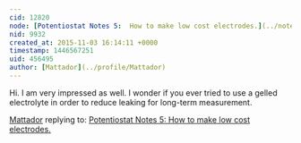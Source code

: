 ```yaml
---
cid: 12820
node: [Potentiostat Notes 5:  How to make low cost electrodes.](../notes/JSummers/01-09-2014/potentiostat-notes-5-how-to-make-low-cost-electrodes)
nid: 9932
created_at: 2015-11-03 16:14:11 +0000
timestamp: 1446567251
uid: 456495
author: [Mattador](../profile/Mattador)
---
```


Hi. I am very impressed as well. I wonder if you ever tried to use a gelled electrolyte in order to reduce leaking for long-term measurement.

[Mattador](../profile/Mattador) replying to: [Potentiostat Notes 5:  How to make low cost electrodes.](../notes/JSummers/01-09-2014/potentiostat-notes-5-how-to-make-low-cost-electrodes)

